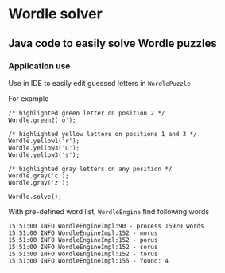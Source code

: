 # Wordle solver

## Java code to easily solve Wordle puzzles

### Application use

Use in IDE to easily edit guessed letters in `WordlePuzzle`

For example

    /* highlighted green letter on position 2 */
    Wordle.green2('o');

    /* highlighted yellow letters on positions 1 and 3 */
    Wordle.yellow1('r');
    Wordle.yellow3('u');
    Wordle.yellow3('s');

    /* highlighted gray letters on any position */
    Wordle.gray('c');
    Wordle.gray('z');

    Wordle.solve();

With pre-defined word list, `WordleEngine` find following words 

    15:51:00 INFO WordleEngineImpl:90 - process 15920 words
    15:51:00 INFO WordleEngineImpl:152 - morus
    15:51:00 INFO WordleEngineImpl:152 - porus
    15:51:00 INFO WordleEngineImpl:152 - sorus
    15:51:00 INFO WordleEngineImpl:152 - torus
    15:51:00 INFO WordleEngineImpl:155 - found: 4

